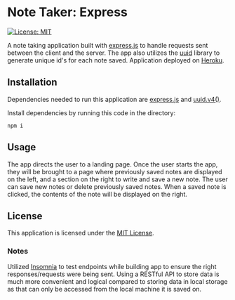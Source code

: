 # Note Taker: Express
[![License: MIT](https://img.shields.io/badge/License-MIT-yellow.svg)](https://opensource.org/licenses/MIT)

A note taking application built with [express.js](https://expressjs.com/) to handle requests sent between the client  and the server. The app also utilizes the [uuid](https://www.npmjs.com/package/uuid) library to generate unique id's for each note saved. Application deployed on [Heroku](https://id.heroku.com/).

## Installation
Dependencies needed to run this application are [express.js](https://expressjs.com/) and [uuid.v4()](https://www.npmjs.com/package/uuid).

Install dependencies by running this code in the directory:
```
npm i
```

## Usage
The app directs the user to a landing page. Once the user starts the app, they will be brought to a page where previously saved notes are displayed on the left, and a section on the right to write and save a new note. The user can save new notes or delete previously saved notes. When a saved note is clicked, the contents of the note will be displayed on the right. 

## License
This application is licensed under the [MIT License](https://opensource.org/licenses/MIT).

### Notes
Utilized [Insomnia](https://insomnia.rest/) to test endpoints while building app to ensure the right responses/requests were being sent. Using a RESTful API to store data is much more convenient and logical compared to storing data in local storage as that can only be accessed from the local machine it is saved on. 